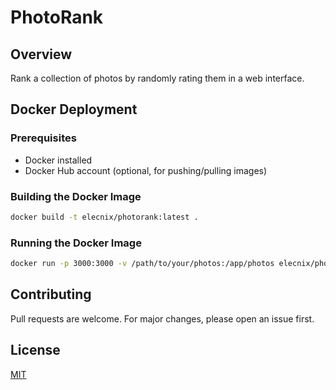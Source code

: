 # PhotoRank

## Overview

Rank a collection of photos by randomly rating them in a web interface.

## Docker Deployment

### Prerequisites
- Docker installed
- Docker Hub account (optional, for pushing/pulling images)

### Building the Docker Image
```bash
docker build -t elecnix/photorank:latest .
```

### Running the Docker Image
```bash
docker run -p 3000:3000 -v /path/to/your/photos:/app/photos elecnix/photorank:latest
```

## Contributing
Pull requests are welcome. For major changes, please open an issue first.

## License

[MIT](https://choosealicense.com/licenses/mit/)

